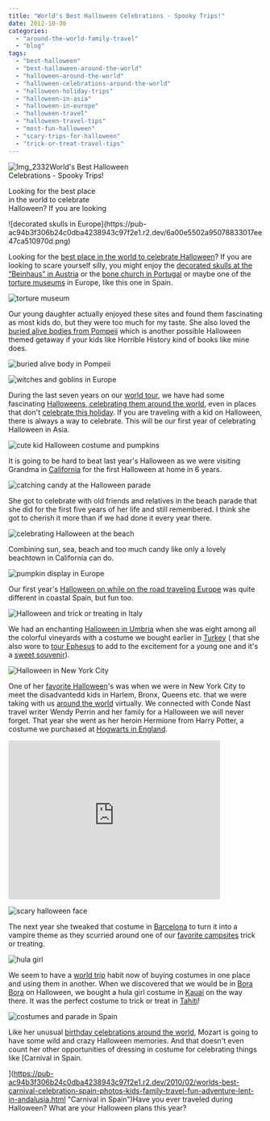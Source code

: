 ```yaml
---
title: "World's Best Halloween Celebrations - Spooky Trips!"
date: 2012-10-30
categories: 
  - "around-the-world-family-travel"
  - "blog"
tags: 
  - "best-halloween"
  - "best-halloween-around-the-world"
  - "halloween-around-the-world"
  - "halloween-celebrations-around-the-world"
  - "halloween-holiday-trips"
  - "halloween-in-asia"
  - "halloween-in-europe"
  - "halloween-travel"
  - "halloween-travel-tips"
  - "most-fun-halloween"
  - "scary-trips-for-halloween"
  - "trick-or-treat-travel-tips"
---
```


![Img_2332](https://pub-ac94b3f306b24c0dba4238943c97f2e1.r2.dev/6a00e5502a95078833017d3d075c78970c.png)World's Best Halloween  
Celebrations - Spooky Trips!  
  
Looking for the best place  
in the world to celebrate  
Halloween? If you are looking

<!--more--> ![decorated skulls in Europe](https://pub-ac94b3f306b24c0dba4238943c97f2e1.r2.dev/6a00e5502a95078833017ee47ca510970d.png)  
  
Looking for the [best place in the world to celebrate Halloween](https://pub-ac94b3f306b24c0dba4238943c97f2e1.r2.dev/2009/10/best-halloween-europe-or-us-conde-nast-youtube-video-social-media-twitter-nyc-wendy-perrin.html "best place in the world to celebrate Halloween")? If you are looking to scare yourself silly, you might enjoy the [decorated skulls at the “Beinhaus” in Austria](https://pub-ac94b3f306b24c0dba4238943c97f2e1.r2.dev/2007/10/salt-mine-iron.html "decorated skulls austria") or the [bone church in Portugal](https://pub-ac94b3f306b24c0dba4238943c97f2e1.r2.dev/2008/07/book-fairwifi-b.html "bone church portugal") or maybe one of the [torture museums](https://pub-ac94b3f306b24c0dba4238943c97f2e1.r2.dev/2008/11/more-santillana.html "torture museums Europe") in Europe, like this one in Spain.  
  
![torture museum](https://pub-ac94b3f306b24c0dba4238943c97f2e1.r2.dev/6a00e5502a95078833017ee47cb10a970d.jpg)  
  
Our young daughter actually enjoyed these sites and found them fascinating as most kids do, but they were too much for my taste. She also loved the [buried alive bodies from Pompeii](https://pub-ac94b3f306b24c0dba4238943c97f2e1.r2.dev/2008/04/pompeiiburied-a.html "buried alive body Pompeii") which is another possible Halloween themed getaway if your kids like Horrible History kind of books like mine does.  
  
![buried alive body in Pompeii ](https://pub-ac94b3f306b24c0dba4238943c97f2e1.r2.dev/6a00e5502a95078833017c32d8d68f970b.png)  
  
![witches and goblins in Europe](https://pub-ac94b3f306b24c0dba4238943c97f2e1.r2.dev/6a00e5502a95078833017ee47d2476970d.jpg)  
  
  
During the last seven years on our [world tour](https://pub-ac94b3f306b24c0dba4238943c97f2e1.r2.dev/2012/01/amazing-family-world-tour.html "family trip around the world - long term travel"), we have had some fascinating [Halloweens, celebrating them around the world](https://pub-ac94b3f306b24c0dba4238943c97f2e1.r2.dev/2011/10/halloween-around-the-world.html "celebrating Halloween around the world"), even in places that don't [celebrate this holiday](https://pub-ac94b3f306b24c0dba4238943c97f2e1.r2.dev/2012/10/halloween-jack-o-lantern-fun.html "Halloween and pumpkins"). If you are traveling with a kid on Halloween, there is always a way to celebrate. This will be our first year of celebrating Halloween in Asia.  
  
![cute kid Halloween costume and pumpkins](https://pub-ac94b3f306b24c0dba4238943c97f2e1.r2.dev/6a00e5502a95078833017d3d077e07970c.jpg)  
  
It is going to be hard to beat last year's Halloween as we were visiting Grandma in [California](https://pub-ac94b3f306b24c0dba4238943c97f2e1.r2.dev/2012/08/top-10-california-destinations.html "california") for the first Halloween at home in 6 years.  
  
![catching candy at the Halloween parade](https://pub-ac94b3f306b24c0dba4238943c97f2e1.r2.dev/6a00e5502a95078833017d3d078124970c.jpg)  
  
She got to celebrate with old friends and relatives in the beach parade that she did for the first five years of her life and still remembered. I think she got to cherish it more than if we had done it every year there.  
  
![celebrating Halloween at the beach](https://pub-ac94b3f306b24c0dba4238943c97f2e1.r2.dev/6a00e5502a95078833017c32d8e9cb970b.jpg)  
  
  
Combining sun, sea, beach and too much candy like only a lovely beachtown in California can do.  
  
![pumpkin display in Europe](https://pub-ac94b3f306b24c0dba4238943c97f2e1.r2.dev/6a00e5502a95078833017c32d8f231970b.png)  
  
  
Our first year's [Halloween on while on the road traveling Europe](https://pub-ac94b3f306b24c0dba4238943c97f2e1.r2.dev/2006/10/happy-halloween.html "Halloween in Europe on road trip") was quite different in coastal Spain, but fun too.  
  
![Halloween and trick or treating in Italy](https://pub-ac94b3f306b24c0dba4238943c97f2e1.r2.dev/6a00e5502a95078833017d3d07b368970c.png)  
  
We had an enchanting [Halloween in Umbria](https://pub-ac94b3f306b24c0dba4238943c97f2e1.r2.dev/2008/03/ahhhumbria.html "Halloween in Italy") when she was eight among all the colorful vineyards with a costume we bought earlier in [Turkey](https://pub-ac94b3f306b24c0dba4238943c97f2e1.r2.dev/2007/07/sirince-charms.html "turkey travel") ( that she also wore to [tour Ephesus](https://pub-ac94b3f306b24c0dba4238943c97f2e1.r2.dev/2007/07/ephesus-stellar.html "touring ephesus with kids") to add to the excitement for a young one and it's a [sweet souvenir](https://pub-ac94b3f306b24c0dba4238943c97f2e1.r2.dev/2011/09/souvenirs-what-do-you-buy-.html "souvenirs and travel")).  
  
![Halloween in New York City](https://pub-ac94b3f306b24c0dba4238943c97f2e1.r2.dev/6a00e5502a95078833017d3d07c8dc970c.jpg)  
  
One of her [favorite Halloween](https://pub-ac94b3f306b24c0dba4238943c97f2e1.r2.dev/2009/10/best-halloween-europe-or-us-conde-nast-youtube-video-social-media-twitter-nyc-wendy-perrin.html "favorite halloween in NYC")'s was when we were in New York City to meet the disadvantedd kids in Harlem, Bronx, Queens etc. that we were taking with us [around the world](https://pub-ac94b3f306b24c0dba4238943c97f2e1.r2.dev/2010/04/around-the-world-family-travel-soultravelers3-digital-nomad-global-international-family-travel.html "around the world") virtually. We connected with Conde Nast travel writer Wendy Perrin and her family for a Halloween we will never forget. That year she went as her heroin Hermione from Harry Potter, a costume we purchased at [Hogwarts in England](http://www.youtube.com/watch?gl=US&v=FSB7Gictlag "flying with harry potter at hogwarts in UK").  
  

<iframe src="http://www.youtube.com/embed/4Dhrr12PbvA?rel=0" width="420" frameborder="0" height="315"></iframe>

  
  
![scary halloween face](https://pub-ac94b3f306b24c0dba4238943c97f2e1.r2.dev/6a00e5502a95078833017c32d945be970b.jpg)  
  
  
  
The next year she tweaked that costume in [Barcelona](https://pub-ac94b3f306b24c0dba4238943c97f2e1.r2.dev/2011/07/costa-brava-and-barcelona.html "barcelona") to turn it into a vampire theme as they scurried around one of our [favorite campsites](https://pub-ac94b3f306b24c0dba4238943c97f2e1.r2.dev/2007/05/barcelona-beach.html "beach resort campground barcelona") trick or treating.  
  
![hula girl](https://pub-ac94b3f306b24c0dba4238943c97f2e1.r2.dev/6a00e5502a95078833017c32d937be970b.jpg)  
  
We seem to have a [world trip](https://pub-ac94b3f306b24c0dba4238943c97f2e1.r2.dev/2010/09/8-reasons-for-a-family-world-trip-international-vacations-holidays-abroad-longterm-travel-rtw.html "world trip") habit now of buying costumes in one place and using them in another. When we discovered that we would be in [Bora Bora](https://pub-ac94b3f306b24c0dba4238943c97f2e1.r2.dev/2010/11/bora-bora-on-a-cheap-budget-travel-tahiti-moorea-and-french-polynesia.html "bora bora vacation") on Halloween, we bought a hula girl costume in [Kauai](https://pub-ac94b3f306b24c0dba4238943c97f2e1.r2.dev/2010/10/family-travel-kauai-hawaii-photo-luau-hawaiin-culture-napali-coast-sail-best-for-kids.html "kauai, Hawaii") on the way there. It was the perfect costume to trick or treat in [Tahiti](https://pub-ac94b3f306b24c0dba4238943c97f2e1.r2.dev/2012/09/the-ultimate-tahiti-vacation-on-a-backpacker-low-budget.html "tahitit travel tips")!  
  
![costumes and parade in Spain](https://pub-ac94b3f306b24c0dba4238943c97f2e1.r2.dev/6a00e5502a95078833017c32d93d49970b.jpg)  
  
  
Like her unusual [birthday celebrations around the world](https://pub-ac94b3f306b24c0dba4238943c97f2e1.r2.dev/2011/10/celebrating-kids-birthdays-while-traveling.html "celebrating birthdays around the world"), Mozart is going to have some wild and crazy Halloween memories. And that doesn't even count her other opportunities of dressing in costume for celebrating things like [Carnival in Spain.  
  
  
](https://pub-ac94b3f306b24c0dba4238943c97f2e1.r2.dev/2010/02/worlds-best-carnival-celebration-spain-photos-kids-family-travel-fun-adventure-lent-in-andalusia.html "Carnival in Spain")Have you ever traveled during Halloween? What are your Halloween plans this year?

